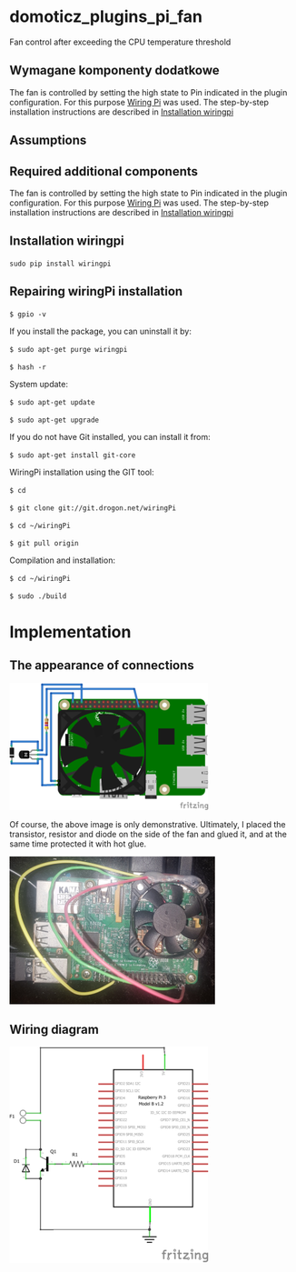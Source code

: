
# domoticz_plugins_pi_fan
Fan control after exceeding the CPU temperature threshold

## Wymagane komponenty dodatkowe
The fan is controlled by setting the high state to Pin indicated in the plugin configuration. For this purpose [Wiring Pi](http://wiringpi.com/) was used. The step-by-step installation instructions are described in [Installation wiringpi](#installation-wiringpi) 

## Assumptions

## Required additional components
The fan is controlled by setting the high state to Pin indicated in the plugin configuration. For this purpose [Wiring Pi](http://wiringpi.com/) was used. The step-by-step installation instructions are described in [Installation wiringpi](#installation-wiringpi)


## Installation wiringpi

`sudo pip install wiringpi`

## Repairing wiringPi installation

`$ gpio -v`

If you install the package, you can uninstall it by:

`$ sudo apt-get purge wiringpi`

`$ hash -r`

System update:

`$ sudo apt-get update`

`$ sudo apt-get upgrade`

If you do not have Git installed, you can install it from:

`$ sudo apt-get install git-core`

WiringPi installation using the GIT tool:

`$ cd`

`$ git clone git://git.drogon.net/wiringPi`

`$ cd ~/wiringPi`

`$ git pull origin`

Compilation and installation:

`$ cd ~/wiringPi`

`$ sudo ./build`

# Implementation

## The appearance of connections

![The appearance of connections](https://github.com/abrzoza/domoticz_plugins_pi_fan/blob/master/images/PiFan_bb.png)

Of course, the above image is only demonstrative. Ultimately, I placed the transistor, resistor and diode on the side of the fan and glued it, and at the same time protected it with hot glue.

![Image origin](https://github.com/abrzoza/domoticz_plugins_pi_fan/blob/master/images/PiFan_bb_o.png)

## Wiring diagram

![Wiring diagram](https://github.com/abrzoza/domoticz_plugins_pi_fan/blob/master/images/PiFan_schem.png)
<!--stackedit_data:
eyJoaXN0b3J5IjpbNTQ1ODQzMjQxLDIxMzMwMzQxMDMsMTA0OD
AzNDI1OSw4OTk5NjkwNzksODM3NDM0MTU0LDc0NzcyMjcyOF19

-->
